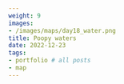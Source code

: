 ```yaml
---
weight: 9
images:
- /images/maps/day18_water.png
title: Poopy waters
date: 2022-12-23
tags:
- portfolio # all posts
- map
---
```




